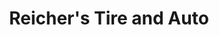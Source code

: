---
title: "Reicher's Tire and Auto"
url: /washington/reichers-tire-and-auto-madison-avenue/
shop: Autowerkstatt
---